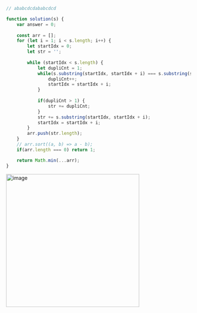 ```javascript
// ababcdcdababcdcd

function solution(s) {
    var answer = 0;
    
    const arr = [];
    for (let i = 1; i < s.length; i++) {
        let startIdx = 0;
        let str = '';
        
        while (startIdx < s.length) {
            let dupliCnt = 1;
            while(s.substring(startIdx, startIdx + i) === s.substring(startIdx + i, startIdx + i + i)) {
                dupliCnt++;
                startIdx = startIdx + i;
            }
            
            if(dupliCnt > 1) {
                str += dupliCnt;
            }
            str += s.substring(startIdx, startIdx + i);
            startIdx = startIdx + i;
        }
        arr.push(str.length);
    }
    // arr.sort((a, b) => a - b);
    if(arr.length === 0) return 1;

    return Math.min(...arr);
}

```
<img width="363" alt="image" src="https://github.com/koreaIT-study/programmers/assets/82895809/62e2731a-88f7-4eec-8d4e-ed7cfcae51bb">


